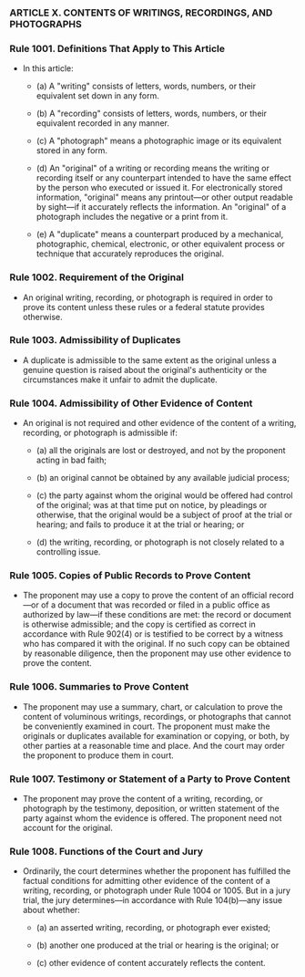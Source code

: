 ### ARTICLE X. CONTENTS OF WRITINGS, RECORDINGS, AND PHOTOGRAPHS

### Rule 1001. Definitions That Apply to This Article
* In this article:

  * (a) A "writing" consists of letters, words, numbers, or their equivalent set down in any form.

  * (b) A "recording" consists of letters, words, numbers, or their equivalent recorded in any manner.

  * (c) A "photograph" means a photographic image or its equivalent stored in any form.

  * (d) An "original" of a writing or recording means the writing or recording itself or any counterpart intended to have the same effect by the person who executed or issued it. For electronically stored information, "original" means any printout—or other output readable by sight—if it accurately reflects the information. An "original" of a photograph includes the negative or a print from it.

  * (e) A "duplicate" means a counterpart produced by a mechanical, photographic, chemical, electronic, or other equivalent process or technique that accurately reproduces the original.

### Rule 1002. Requirement of the Original
* An original writing, recording, or photograph is required in order to prove its content unless these rules or a federal statute provides otherwise.

### Rule 1003. Admissibility of Duplicates
* A duplicate is admissible to the same extent as the original unless a genuine question is raised about the original's authenticity or the circumstances make it unfair to admit the duplicate.

### Rule 1004. Admissibility of Other Evidence of Content
* An original is not required and other evidence of the content of a writing, recording, or photograph is admissible if:

  * (a) all the originals are lost or destroyed, and not by the proponent acting in bad faith;

  * (b) an original cannot be obtained by any available judicial process;

  * (c) the party against whom the original would be offered had control of the original; was at that time put on notice, by pleadings or otherwise, that the original would be a subject of proof at the trial or hearing; and fails to produce it at the trial or hearing; or

  * (d) the writing, recording, or photograph is not closely related to a controlling issue.

### Rule 1005. Copies of Public Records to Prove Content
* The proponent may use a copy to prove the content of an official record—or of a document that was recorded or filed in a public office as authorized by law—if these conditions are met: the record or document is otherwise admissible; and the copy is certified as correct in accordance with Rule 902(4) or is testified to be correct by a witness who has compared it with the original. If no such copy can be obtained by reasonable diligence, then the proponent may use other evidence to prove the content.

### Rule 1006. Summaries to Prove Content
* The proponent may use a summary, chart, or calculation to prove the content of voluminous writings, recordings, or photographs that cannot be conveniently examined in court. The proponent must make the originals or duplicates available for examination or copying, or both, by other parties at a reasonable time and place. And the court may order the proponent to produce them in court.

### Rule 1007. Testimony or Statement of a Party to Prove Content
* The proponent may prove the content of a writing, recording, or photograph by the testimony, deposition, or written statement of the party against whom the evidence is offered. The proponent need not account for the original.

### Rule 1008. Functions of the Court and Jury
* Ordinarily, the court determines whether the proponent has fulfilled the factual conditions for admitting other evidence of the content of a writing, recording, or photograph under Rule 1004 or 1005. But in a jury trial, the jury determines—in accordance with Rule 104(b)—any issue about whether:

  * (a) an asserted writing, recording, or photograph ever existed;

  * (b) another one produced at the trial or hearing is the original; or

  * (c) other evidence of content accurately reflects the content.